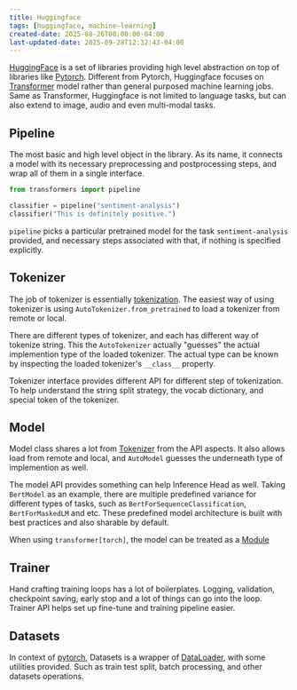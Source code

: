 ```yaml
---
title: Huggingface
tags: [huggingface, machine-learning]
created-date: 2025-08-26T00:00:00-04:00
last-updated-date: 2025-09-28T12:32:43-04:00
---
```


[HuggingFace](https://huggingface.co/) is a set of libraries providing high level abstraction on top of libraries like [Pytorch](). Different from Pytorch, Huggingface focuses on [Transformer](note/by/developer/transformer.md) model rather than general purposed machine learning jobs. Same as Transformer, Huggingface is not limited to language tasks, but can also extend to image, audio and even multi-modal tasks.

## Pipeline

The most basic and high level object in the library. As its name, it connects a model with its necessary preprocessing and postprocessing steps, and wrap all of them in a single interface.

```python
from transformers import pipeline

classifier = pipeline("sentiment-analysis")
classifier("This is definitely positive.")
```

`pipeline` picks a particular pretrained model for the task `sentiment-analysis` provided, and necessary steps associated with that, if nothing is specified explicitly.

## Tokenizer

The job of tokenizer is essentially [tokenization](note/by/developer/tokenization.md). The easiest way of using tokenizer is using `AutoTokenizer.from_pretrained` to load a tokenizer from remote or local.

There are different types of tokenizer, and each has different way of tokenize string. This the `AutoTokenizer` actually "guesses" the actual implemention type of the loaded tokenizer. The actual type can be known by inspecting the loaded tokenizer's `__class__` property.

Tokenizer interface provides different API for different step of tokenization. To help understand the string split strategy, the vocab dictionary, and special token of the tokenizer.

## Model

Model class shares a lot from [Tokenizer](#Tokenizer) from the API aspects. It also allows load from remote and local, and `AutoModel` guesses the underneath type of implemention as well.

The model API provides something can help Inference Head as well. Taking `BertModel` as an example, there are multiple predefined variance for different types of tasks, such as `BertForSequenceClassification`, `BertForMaskedLM` and etc. These predefined model architecture is built with best practices and also sharable by default.

When using `transformer[torch]`, the model can be treated as a [Module](note/by/developer/drafts/pytorch_basic.md#Module)

## Trainer

Hand crafting training loops has a lot of boilerplates. Logging, validation, checkpoint saving, early stop and a lot of things can go into the loop. Trainer API helps set up fine-tune and training pipeline easier.

## Datasets

In context of [pytorch](note/by/developer/drafts/pytorch_basic.md), Datasets is a wrapper of [DataLoader](note/by/developer/drafts/pytorch_basic.md#DataLoader), with some utilities provided. Such as train test split, batch processing, and other datasets operations.